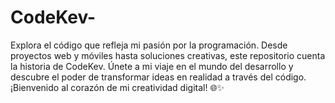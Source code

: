 # CodeKev-
Explora el código que refleja mi pasión por la programación. Desde proyectos web y móviles hasta soluciones creativas, este repositorio cuenta la historia de CodeKev. Únete a mi viaje en el mundo del desarrollo y descubre el poder de transformar ideas en realidad a través del código. ¡Bienvenido al corazón de mi creatividad digital! 🌐✨
